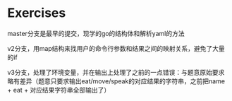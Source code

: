 # Exercises

master分支是最早的提交，现学的go的结构体和解析yaml的方法


v2分支，用map结构来找用户的命令行参数和结果之间的映射关系，避免了大量的if

v3分支，处理了环境变量，并在输出上处理了之前的一点错误：与题意原始要求略有差异（题意只要求输出eat/move/speak的对应结果的字符串，之前把name + eat + 对应结果字符串全部输出了）
